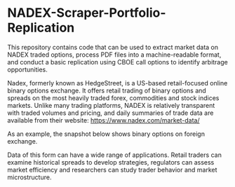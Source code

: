 # NADEX-Scraper-Portfolio-Replication
This repository contains code that can be used to extract market data on NADEX traded options, process PDF files into a machine-readable format, and conduct a basic replication using CBOE call options to identify arbitrage opportunities.

Nadex, formerly known as HedgeStreet, is a US-based retail-focused online binary options exchange. It offers retail trading of binary options and spreads on the most heavily traded forex, commodities and stock indices markets. Unlike many trading platforms, NADEX is relatively transparent with traded volumes and pricing, and daily summaries of trade data are available from their website: https://www.nadex.com/market-data/

As an example, the snapshot below shows binary options on foreign exchange. 




Data of this form can have a wide range of applications. Retail traders can examine historical spreads to develop strategies, regulators can assess market efficiency and researchers can study trader behavior and market microstructure. 

